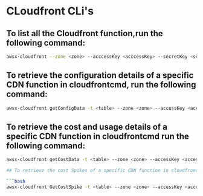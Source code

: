 # CLoudfront CLi's

## To list all the Cloudfront function,run the following command:

```bash
awsx-cloudfront --zone <zone> --acccessKey <acccessKey> --secretKey <secretKey> --crossAccountRoleArn <crossAccountRoleArn> --externalId <externalId>
```

## To retrieve the configuration details of a specific CDN function in cloudfrontcmd, run the following command:

```bash
awsx-cloudfront getConfigData -t <table> --zone <zone> --accessKey <accessKey> --secretKey <secretKey> --crossAccountRoleArn <crossAccountRoleArn> --external <externalId>  --functionName <functionName>
```

## To retrieve the cost and usage details of a specific CDN function in cloudfrontcmd run the following command:

````bash
awsx-cloudfront getCostData -t <table> --zone <zone> --accessKey <accessKey> --secretKey <secretKey> --crossAccountRoleArn <crossAccountRoleArn> --external <externalId>

## To retrieve the cost Spikes of a specific CDN function in cloudfrontcmd run the following command:

```bash
awsx-cloudfront GetCostSpike -t <table> --zone <zone> --accessKey <accessKey> --secretKey <secretKey> --crossAccountRoleArn <crossAccountRoleArn> --external <externalId>  --granularity <granularity> --startDate <startDate> --endDate <endDate>
````
